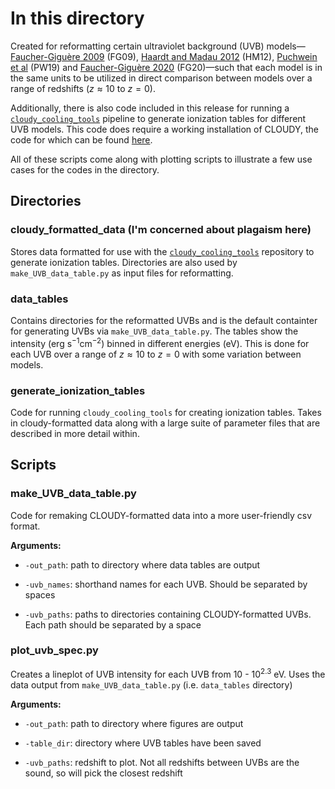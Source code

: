 # In this directory

Created for reformatting certain ultraviolet background (UVB) models&mdash;[Faucher-Giguère 2009](https://ui.adsabs.harvard.edu/abs/2009ApJ...703.1416F/abstract) (FG09), 
[Haardt and Madau 2012](https://ui.adsabs.harvard.edu/abs/2012ApJ...746..125H/abstract) (HM12),
[Puchwein et al](https://ui.adsabs.harvard.edu/abs/2019MNRAS.485...47P/abstract) (PW19)
and [Faucher-Giguère 2020](https://ui.adsabs.harvard.edu/abs/2020MNRAS.493.1614F/abstract) (FG20)&mdash;such that each model is in the same units
to be utilized in direct comparison between models over a
range of redshifts ($z\approx 10$ to $z=0$).

Additionally, there is also code included in this release for running a [`cloudy_cooling_tools`](https://github.com/brittonsmith/cloudy_cooling_tools)
pipeline to generate ionization tables for different UVB models. This code does require
a working installation of CLOUDY, the code for which can be found [here](https://gitlab.nublado.org/cloudy/cloudy).

All of these scripts come along with plotting scripts to illustrate a few use cases for
the codes in the directory.


## Directories

### cloudy\_formatted\_data (I'm concerned about plagaism here)
Stores data formatted for use with the [`cloudy_cooling_tools`](https://github.com/brittonsmith/cloudy_cooling_tools) repository to generate ionization tables.
Directories are also used by `make_UVB_data_table.py` as input files for reformatting.

### data\_tables
Contains directories for the reformatted UVBs and is the default containter 
for generating UVBs via `make_UVB_data_table.py`. The tables show the intensity
(erg $\mathrm{s^{-1}cm^{-2}}$) binned in different energies (eV). This is done for each UVB
over a range of $z\approx 10$ to $z=0$ with some variation between models.

### generate\_ionization\_tables
Code for running `cloudy_cooling_tools` for creating ionization tables. Takes in
cloudy-formatted data along with a large suite of parameter files that are described
in more detail within.

## Scripts

### make\_UVB\_data\_table.py
Code for remaking CLOUDY-formatted data into a more user-friendly csv format.

**Arguments:**

* `-out_path`: path to directory where data tables are output

* `-uvb_names`: shorthand names for each UVB. Should be separated by spaces

* `-uvb_paths`: paths to directories containing CLOUDY-formatted UVBs. Each path should be separated by a space

### plot\_uvb\_spec.py
Creates a lineplot of UVB intensity for each UVB from $10$ - $10^{2.3}$ eV. Uses
the data output from `make_UVB_data_table.py` (i.e. `data_tables` directory)

**Arguments:**

* `-out_path`: path to directory where figures are output

* `-table_dir`: directory where UVB tables have been saved

* `-uvb_paths`: redshift to plot. Not all redshifts between UVBs are the sound, so will pick the closest redshift